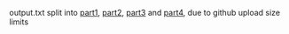 output.txt split into [part1](part1), [part2](part2), [part3](part3) and [part4](part4), due to github upload size limits 
